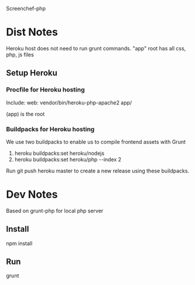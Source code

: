 Screenchef-php

# Dist Notes
Heroku host does not need to run grunt commands. "app" root has all css, php, js files

## Setup Heroku

### Procfile for Heroku hosting
Include:
web: vendor/bin/heroku-php-apache2 app/

(app) is the root

### Buildpacks for Heroku hosting
We use two buildpacks to enable us to compile frontend assets with Grunt

1. heroku buildpacks:set heroku/nodejs
2. heroku buildpacks:set heroku/php --index 2

Run git push heroku master to create a new release using these buildpacks.

# Dev Notes
Based on grunt-php for local php server

## Install
npm install

## Run
grunt


